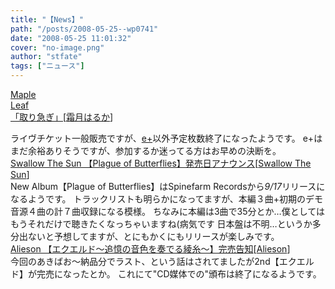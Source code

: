 ```yaml
---
title: "【News】"
path: "/posts/2008-05-25--wp0741"
date: "2008-05-25 11:01:32"
cover: "no-image.png"
author: "stfate"
tags: ["ニュース"]
---
```


<style type="text/css">
<!--
p {white-space: pre-wrap};
-->
</style>

<a class="topics" href="http://shimotsukin.jugem.jp/" target="_blank">Maple Leaf 「取り急ぎ」</a><span class="junre">[<a href="http://shimotsukin.com/" target="_blank">霜月はるか</a>]</span>
<div class="news">ライヴチケット一般販売ですが、<a href="http://eplus.jp/sys/T1U89P0101P006010P0050001P002023110P0030001P0006" target="_blank">e+</a>以外予定枚数終了になったようです。
e+はまだ余裕ありそうですが、参加するか迷ってる方はお早めの決断を。</div>
<a class="topics" href="http://www.metalfromfinland.com/news/2008-05-25_04:44/swallow_the_sun_plague_of_butterflies_release_date_announced" target="_blank">Swallow The Sun 【Plague of Butterflies】発売日アナウンス</a><span class="junre">[<a href="http://www.swallowthesun.net/2007/" target="_blank">Swallow The Sun</a>]</span>
<div class="news">New Album【Plague of Butterflies】はSpinefarm Recordsから<em>9/17</em>リリースになるようです。
トラックリストも明らかになってますが、本編３曲+初期のデモ音源４曲の計７曲収録になる模様。
ちなみに本編は3曲で35分とか…僕としてはもうそれだけで聴きたくなっちゃいますね(病気です
日本盤は不明…というか多分出ないと予想してますが、とにもかくにもリリースが楽しみです。</div>
<a class="topics" href="http://www.alieson.net/html/" target="_blank">Alieson 【エクエルド～追憶の音色を奏でる綾糸～】完売告知</a><span class="junre">[<a href="http://www.alieson.net/html/" target="_blank">Alieson</a>]</span>
<div class="news">今回のあきばお～納品分でラスト、という話はされてましたが2nd【エクエルド】が完売になったとか。
これにて"CD媒体での"頒布は終了になるようです。</div>
